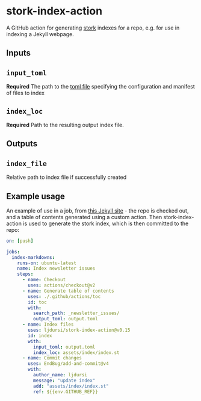 # stork-index-action

A GitHub action for generating [stork](https://stork-search.net) indexes for a repo, e.g. for use in indexing a Jekyll webpage.

## Inputs

## `input_toml`

**Required** The path to the [toml file](https://stork-search.net/docs/build) specifying the configuration and manifest of files to index

## `index_loc`

**Required** Path to the resulting output index file.

## Outputs

## `index_file`

Relative path to index file if successfully created

## Example usage

An example of use in a job, from [this Jekyll site](https://github.com/ljdursi/new-newsletter-page) -
the repo is checked out, and a table of contents generated using a custom action.   Then stork-index-action
is used to generate the stork index, which is then committed to the repo:

```yaml
on: [push]

jobs:
  index-markdowns:
    runs-on: ubuntu-latest
    name: Index newsletter issues
    steps:
      - name: Checkout
        uses: actions/checkout@v2
      - name: Generate table of contents
        uses: ./.github/actions/toc
        id: toc
        with:
          search_path: _newsletter_issues/
          output_toml: output.toml
      - name: Index files
        uses: ljdursi/stork-index-action@v0.15
        id: index
        with:
          input_toml: output.toml
          index_loc: assets/index/index.st
      - name: Commit changes
        uses: EndBug/add-and-commit@v4
        with:
          author_name: ljdursi
          message: "update index"
          add: "assets/index/index.st"
          ref: ${{env.GITHUB_REF}}
```
